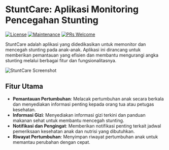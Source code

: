 # StuntCare: Aplikasi Monitoring Pencegahan Stunting

[![License](https://img.shields.io/badge/License-MIT-blue.svg)](https://opensource.org/licenses/MIT)
[![Maintenance](https://img.shields.io/badge/Maintained%3F-Yes-green.svg)](https://github.com/yourusername/StuntCare/graphs/commit-activity)
[![PRs Welcome](https://img.shields.io/badge/PRs-welcome-brightgreen.svg)](https://github.com/yourusername/StuntCare/pulls)

StuntCare adalah aplikasi yang didedikasikan untuk memonitor dan mencegah stunting pada anak-anak. Aplikasi ini dirancang untuk memberikan pemantauan yang efisien dan membantu mengurangi angka stunting melalui berbagai fitur dan fungsionalitasnya.

![StuntCare Screenshot](link-to-your-screenshot.png)

## Fitur Utama

- **Pemantauan Pertumbuhan**: Melacak pertumbuhan anak secara berkala dan menyediakan informasi penting kepada orang tua atau petugas kesehatan.
- **Informasi Gizi**: Menyediakan informasi gizi terkini dan panduan makanan sehat untuk membantu mencegah stunting.
- **Notifikasi dan Pengingat**: Memberikan notifikasi penting terkait jadwal pemeriksaan kesehatan anak dan nutrisi yang dibutuhkan.
- **Riwayat Pertumbuhan**: Menyimpan riwayat pertumbuhan anak untuk memantau perubahan dengan cepat.
